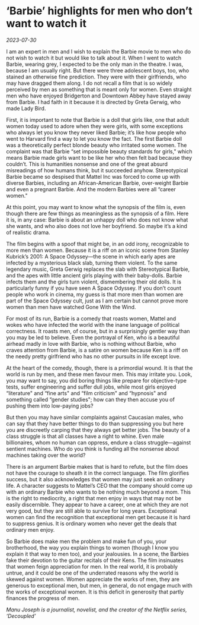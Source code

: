 # ‘Barbie’ highlights for men who don’t want to watch it

*2023-07-30*

I am an expert in men and I wish to explain the Barbie movie to men who
do not wish to watch it but would like to talk about it. When I went to
watch Barbie, wearing grey, I expected to be the only man in the
theatre. I was, because I am usually right. But there were three
adolescent boys, too, who stained an otherwise fine prediction. They
were with their girlfriends, who may have dragged them along. I do not
recall a film that is so widely perceived by men as something that is
meant only for women. Even straight men who have enjoyed Bridgerton and
Downtown Abbey have stayed away from Barbie. I had faith in it because
it is directed by Greta Gerwig, who made Lady Bird.

First, it is important to note that Barbie is a doll that girls like,
one that adult women today used to adore when they were girls, with some
exceptions who always let you know they never liked Barbie; it’s like
how people who went to Harvard find a way to let you know the fact. The
first Barbie doll was a theoretically perfect blonde beauty who
irritated some women. The complaint was that Barbie “set impossible
beauty standards for girls," which means Barbie made girls want to be
like her who then felt bad because they couldn’t. This is humanities
nonsense and one of the great absurd misreadings of how humans think,
but it succeeded anyhow. Stereotypical Barbie became so despised that
Mattel Inc was forced to come up with diverse Barbies, including an
African-American Barbie, over-weight Barbie and even a pregnant Barbie.
And the modern Barbies were all “career women."

At this point, you may want to know what the synopsis of the film is,
even though there are few things as meaningless as the synopsis of a
film. Here it is, in any case: Barbie is about an unhappy doll who does
not know what she wants, and who also does not love her boyfriend. So
maybe it’s a kind of realistic drama.

The film begins with a spoof that might be, in an odd irony,
recognizable to more men than women. Because it is a riff on an iconic
scene from Stanley Kubrick’s 2001: A Space Odyssey—the scene in which
early apes are infected by a mysterious black slab, turning them
violent. To the same legendary music, Greta Gerwig replaces the slab
with Stereotypical Barbie, and the apes with little ancient girls
playing with their baby-dolls. Barbie infects them and the girls turn
violent, dismembering their old dolls. It is particularly funny if you
have seen A Space Odyssey. If you don’t count people who work in cinema,
my guess is that more men than women are part of the Space Odyssey cult,
just as I am certain but cannot prove more women than men have watched
Gone With the Wind.

For most of its run, Barbie is a comedy that roasts women, Mattel and
wokes who have infected the world with the inane language of political
correctness. It roasts men, of course, but in a surprisingly gentler way
than you may be led to believe. Even the portrayal of Ken, who is a
beautiful airhead madly in love with Barbie, who is nothing without
Barbie, who craves attention from Barbie, is a satire on women because
Ken is a riff on the needy pretty girlfriend who has no other pursuits
in life except love.

At the heart of the comedy, though, there is a primordial wound. It is
that the world is run by men, and these men favour men. This may
irritate you. Look, you may want to say, you did boring things like
prepare for objective-type tests, suffer engineering and suffer dull
jobs, while most girls enjoyed “literature" and “fine arts" and “film
criticism" and “hypnosis" and something called “gender studies"; how can
they then accuse you of pushing them into low-paying jobs?

But then you may have similar complaints against Caucasian males, who
can say that they have better things to do than suppressing you but here
you are discreetly carping that they always get better jobs. The beauty
of a class struggle is that all classes have a right to whine. Even male
billionaires, whom no human can oppress, endure a class struggle—against
sentient machines. Who do you think is funding all the nonsense about
machines taking over the world?

There is an argument Barbie makes that is hard to refute, but the film
does not have the courage to sheath it in the correct language. The film
glorifies success, but it also acknowledges that women may just seek an
ordinary life. A character suggests to Mattel’s CEO that the company
should come up with an ordinary Barbie who wants to be nothing much
beyond a mom. This is the right to mediocrity, a right that men enjoy in
ways that may not be easily discernible. They appear to have a career,
one at which they are not very good, but they are still able to survive
for long years. Exceptional women can find the recognition that
exceptional men get because it is hard to suppress genius. It is
ordinary women who never get the deals that ordinary men enjoy.

So Barbie does make men the problem and make fun of you, your
brotherhood, the way you explain things to women (though I know you
explain it that way to men too), and your jealousies. In a scene, the
Barbies fake their devotion to the guitar recitals of their Kens. The
film insinuates that women feign appreciation for men. In the real
world, it is probably untrue, and it could be one of the underrated
reasons why the world is skewed against women. Women appreciate the
works of men, they are generous to exceptional men, but men, in general,
do not engage much with the works of exceptional women. It is this
deficit in generosity that partly finances the progress of men.

*Manu Joseph is a journalist, novelist, and the creator of the Netflix
series, ‘Decoupled’*

 
